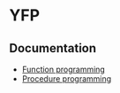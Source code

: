 # YFP 

## Documentation

- [Function programming](./Function/README.md)
- [Procedure programming](./Procedure/README.md)
